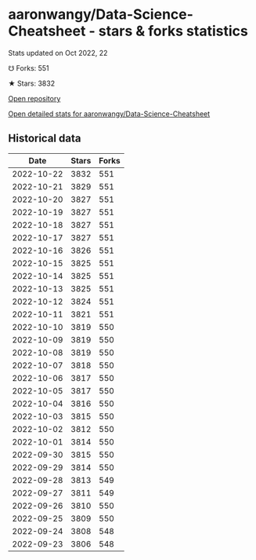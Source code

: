 # aaronwangy/Data-Science-Cheatsheet - stars & forks statistics

Stats updated on Oct 2022, 22

☋ Forks: 551

★ Stars: 3832

[Open repository](https://github.com/aaronwangy/Data-Science-Cheatsheet)

[Open detailed stats for aaronwangy/Data-Science-Cheatsheet](https://reviewgithub.com/rep/aaronwangy/Data-Science-Cheatsheet)

## Historical data
| Date | Stars | Forks |
|------|-------|-------|
| 2022-10-22 | 3832 | 551 | 
| 2022-10-21 | 3829 | 551 | 
| 2022-10-20 | 3827 | 551 | 
| 2022-10-19 | 3827 | 551 | 
| 2022-10-18 | 3827 | 551 | 
| 2022-10-17 | 3827 | 551 | 
| 2022-10-16 | 3826 | 551 | 
| 2022-10-15 | 3825 | 551 | 
| 2022-10-14 | 3825 | 551 | 
| 2022-10-13 | 3825 | 551 | 
| 2022-10-12 | 3824 | 551 | 
| 2022-10-11 | 3821 | 551 | 
| 2022-10-10 | 3819 | 550 | 
| 2022-10-09 | 3819 | 550 | 
| 2022-10-08 | 3819 | 550 | 
| 2022-10-07 | 3818 | 550 | 
| 2022-10-06 | 3817 | 550 | 
| 2022-10-05 | 3817 | 550 | 
| 2022-10-04 | 3816 | 550 | 
| 2022-10-03 | 3815 | 550 | 
| 2022-10-02 | 3812 | 550 | 
| 2022-10-01 | 3814 | 550 | 
| 2022-09-30 | 3815 | 550 | 
| 2022-09-29 | 3814 | 550 | 
| 2022-09-28 | 3813 | 549 | 
| 2022-09-27 | 3811 | 549 | 
| 2022-09-26 | 3810 | 550 | 
| 2022-09-25 | 3809 | 550 | 
| 2022-09-24 | 3808 | 548 | 
| 2022-09-23 | 3806 | 548 | 

